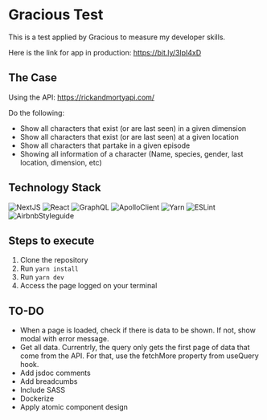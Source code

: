 # Gracious Test
This is a test applied by Gracious to measure my developer skills.

Here is the link for app in production: https://bit.ly/3lpI4xD

## The Case
Using the API: https://rickandmortyapi.com/

Do the following:
- Show all characters that exist (or are last seen) in a given dimension
- Show all characters that exist (or are last seen) at a given location
- Show all characters that partake in a given episode
- Showing all information of a character (Name, species, gender, last location, dimension, etc)

## Technology Stack
![NextJS](https://i.imgur.com/fCe3kYN.png)
![React](https://i.imgur.com/sU0LMGm.png)
![GraphQL](https://i.imgur.com/GxE6sAR.png)
![ApolloClient](https://i.imgur.com/Ik5r7Uq.png)
![Yarn](https://i.imgur.com/7QlLaz2.png)
![ESLint](https://i.imgur.com/e6jnYzZ.png)
![AirbnbStyleguide](https://i.imgur.com/7vkl6Op.png)

## Steps to execute
1. Clone the repository
2. Run `yarn install`
3. Run `yarn dev`
4. Access the page logged on your terminal

## TO-DO

- When a page is loaded, check if there is data to be shown.  If not, show modal with error message.
- Get all data. Currentrly, the query only gets the first page of data that come from the API. For that, use the fetchMore property from useQuery hook.
- Add jsdoc comments
- Add breadcumbs
- Include SASS
- Dockerize
- Apply atomic component design
